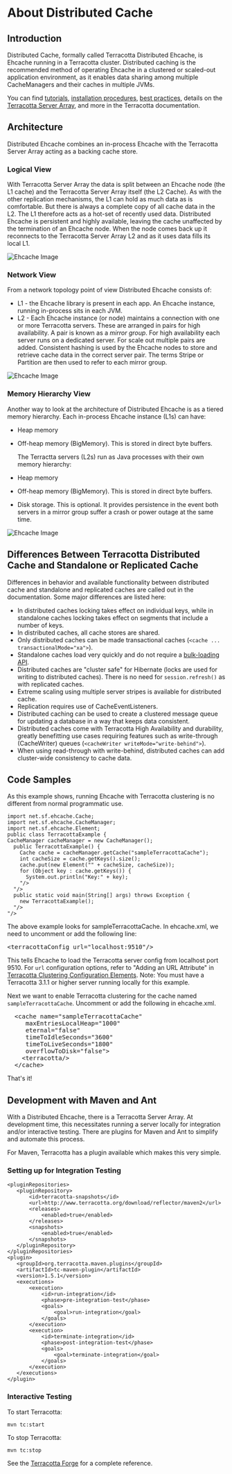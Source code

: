 # About Distributed Cache

 


## Introduction
Distributed Cache, formally called Terracotta Distributed Ehcache, is Ehcache running in a Terracotta cluster. Distributed caching is the recommended method of operating Ehcache in a clustered or scaled-out application environment, as it enables data sharing among multiple CacheManagers and their caches in multiple JVMs. 

You can find [tutorials](http://terracotta.org/documentation/enterprise-ehcache/get-started), [installation procedures](http://terracotta.org/documentation/enterprise-ehcache/installation-guide), [best practices](http://terracotta.org/documentation/best-practices), details on the [Terracotta Server Array](http://terracotta.org/documentation/terracotta-server-array/introduction), and more in the Terracotta documentation.

## Architecture <a name="Architecture"/>
Distributed Ehcache combines an in-process Ehcache with the Terracotta Server Array acting as a backing cache store.


### Logical View
With Terracotta Server Array the data is split between an Ehcache node (the L1 cache) and the Terracotta Server Array itself (the L2 Cache). As with the
other replication mechanisms, the L1 can hold as much data as is comfortable. But there is always a complete copy of all cache
data in the L2. The L1 therefore acts as a hot-set of recently used data.
Distributed Ehcache is persistent and highly available, leaving the cache unaffected by the termination of an Ehcache node. When the node comes back up it reconnects
to the Terracotta Server Array L2 and as it uses data fills its local L1.

![Ehcache Image](/images/documentation/terracotta-logical.png)

### Network View
From a network topology point of view Distributed Ehcache consists of:

* L1 - the Ehcache library is present in each app. An Ehcache instance, running in-process sits in each JVM.
* L2 - Each Ehcache instance (or node) maintains a connection with one or more Terracotta servers. These are arranged in pairs
     for high availability. A pair is known as a *mirror group*. For high availability each server runs on a dedicated server.
     For scale out multiple pairs are added. Consistent hashing is used by the Ehcache nodes to store
     and retrieve cache data in the correct server pair. The terms Stripe or Partition are then used to refer to each mirror group.

![Ehcache Image](/images/documentation/terracotta-network-topology.png)

### Memory Hierarchy View
Another way to look at the architecture of Distributed Ehcache is as a tiered memory hierarchy.
Each in-process Ehcache instance (L1s) can have:

*   Heap memory
*   Off-heap memory (BigMemory). This is stored in direct byte buffers.

    The Terractta servers (L2s) run as Java processes with their own memory hierarchy:

*   Heap memory
*   Off-heap memory (BigMemory). This is stored in direct byte buffers.
*   Disk storage. This is optional. It provides persistence in the event both servers in a mirror group suffer a crash or power
   outage at the same time.

![Ehcache Image](/images/documentation/tiered-memory.png)

## Differences Between Terracotta Distributed Cache and Standalone or Replicated Cache
Differences in behavior and available functionality between distributed cache and standalone and replicated caches are called out in the documentation. Some major differences are listed here:

* In distributed caches locking takes effect on individual keys, while in standalone caches locking takes effect on segments that include a number of keys.
* In distributed caches, all cache stores are shared.
* Only distributed caches can be made transactional caches (`<cache ... transactionalMode="xa">`).
* Standalone caches load very quickly and do not require a [bulk-loading API](/documentation/apis/bulk-loading).
* Distributed caches are "cluster safe" for Hibernate (locks are used for writing to distributed  caches). There is no need for `session.refresh()` as with replicated caches.
* Extreme scaling using multiple server stripes is available for distributed cache.
* Replication requires use of CacheEventListeners.
* Distributed caching can be used to create a clustered message queue for updating a database in a way that keeps data consistent.
* Distributed caches come with Terracotta High Availability and durability, greatly benefitting use cases requiring features such as write-through (CacheWriter) queues (`<cacheWriter writeMode="write-behind">`).
* When using read-through with write-behind, distributed caches can add cluster-wide consistency to cache data.

## Code Samples


As this example shows, running Ehcache with Terracotta clustering is no different from normal programmatic use.


    import net.sf.ehcache.Cache;
    import net.sf.ehcache.CacheManager;
    import net.sf.ehcache.Element;
    public class TerracottaExample {
    CacheManager cacheManager = new CacheManager();
      public TerracottaExample() {
        Cache cache = cacheManager.getCache("sampleTerracottaCache");
        int cacheSize = cache.getKeys().size();
        cache.put(new Element("" + cacheSize, cacheSize));
        for (Object key : cache.getKeys()) {
          System.out.println("Key:" + key);
        "/>
      "/>
      public static void main(String[] args) throws Exception {
        new TerracottaExample();
      "/>
    "/>


The above example looks for sampleTerracottaCache.
In ehcache.xml, we need to uncomment or add the following line:

<pre>
&lt;terracottaConfig url="localhost:9510"/&gt;
</pre>

This tells Ehcache to load the Terracotta server config from localhost port 9510. For `url` configuration options, refer to "Adding an URL Attribute" in [Terracotta Clustering Configuration Elements](/documentation/configuration/distributed-cache-configuration#95592). Note: You must have a
Terracotta 3.1.1 or higher server running locally for this example.

Next we want to enable Terracotta clustering for the cache named `sampleTerracottaCache`. Uncomment or add the
following in ehcache.xml.

<pre>
  &lt;cache name="sampleTerracottaCache"
     maxEntriesLocalHeap="1000"
     eternal="false"
     timeToIdleSeconds="3600"
     timeToLiveSeconds="1800"
     overflowToDisk="false"&gt;
    &lt;terracotta/&gt;
  &lt/cache&gt;
</pre>

That's it!


## Development with Maven and Ant

With a Distributed Ehcache, there is a Terracotta Server Array. At development time, this necessitates running a server locally for integration and/or interactive testing.
There are plugins for Maven and Ant to simplify and automate this process.

For Maven, Terracotta has a  plugin available which makes this very simple.

### Setting up for Integration Testing

    <pluginRepositories>
       <pluginRepository>
           <id>terracotta-snapshots</id>
           <url>http://www.terracotta.org/download/reflector/maven2</url>
           <releases>
               <enabled>true</enabled>
           </releases>
           <snapshots>
               <enabled>true</enabled>
           </snapshots>
       </pluginRepository>
    </pluginRepositories>
    <plugin>
       <groupId>org.terracotta.maven.plugins</groupId>
       <artifactId>tc-maven-plugin</artifactId>
       <version>1.5.1</version>
       <executions>
           <execution>
               <id>run-integration</id>
               <phase>pre-integration-test</phase>
               <goals>
                   <goal>run-integration</goal>
               </goals>
           </execution>
           <execution>
               <id>terminate-integration</id>
               <phase>post-integration-test</phase>
               <goals>
                   <goal>terminate-integration</goal>
               </goals>
           </execution>
       </executions>
    </plugin>

### Interactive Testing
To start Terracotta:

    mvn tc:start

To stop Terracotta:

    mvn tc:stop

See the [Terracotta Forge](http://forge.terracotta.org/releases/projects/tc-maven-plugin/) for a complete reference.
